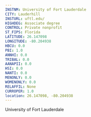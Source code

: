 ```yaml
---
INSTNM: University of Fort Lauderdale
CITY: Lauderhill
INSTURL: uftl.edu/
HIGHDEG: Associate degree
CONTROL: Private nonprofit
ST_FIPS: Florida
LATITUDE: 26.147098
LONGITUDE: -80.204938
HBCU: 0.0
PBI: 1.0
ANNHI: 0.0
TRIBAL: 0.0
AANAPII: 0.0
HSI: 0.0
NANTI: 0.0
MENONLY: 0.0
WOMENONLY: 0.0
RELAFFIL: None
CURROPER: 1.0
location: 26.147098, -80.204938
---
```

University of Fort Lauderdale